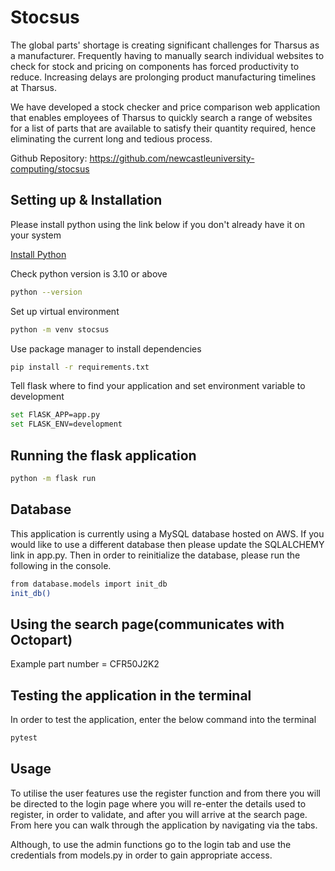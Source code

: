 # Stocsus


The global parts' shortage is creating significant challenges for Tharsus as a manufacturer. 
Frequently having to manually search individual websites to check for stock and pricing on components has forced 
productivity to reduce. 
Increasing delays are prolonging product manufacturing timelines at Tharsus.

We have developed a stock checker and price comparison web application that enables employees of Tharsus to quickly 
search a range of websites for a list of parts that are available to satisfy their quantity required, hence eliminating 
the current long and tedious process.


Github Repository: https://github.com/newcastleuniversity-computing/stocsus

## Setting up & Installation
Please install python using the link below if you don't already have it on your system

[Install Python](https://www.python.org/downloads/)


Check python version is 3.10 or above
```bash
python --version
```
Set up virtual environment
```bash
python -m venv stocsus
```
Use package manager to install dependencies
```bash
pip install -r requirements.txt
```
Tell flask where to find your application and set environment variable to development
```bash
set FlASK_APP=app.py
set FLASK_ENV=development
```
## Running the flask application
```bash
python -m flask run
```
## Database
This application is currently using a MySQL database hosted on AWS.
If you would like to use a different database then please update the SQLALCHEMY link in app.py.
Then in order to reinitialize the database, please run the following in the console.
```bash
from database.models import init_db
init_db()
```
## Using the search page(communicates with Octopart)
Example part number = CFR50J2K2

## Testing the application in the terminal
In order to test the application, enter the below command into the terminal
```bash
pytest
```

## Usage
To utilise the user features use the register function and from there you will be directed to the login page where you 
will
re-enter the details used to register, in order to validate, and after you will arrive at the search page. 
From here you can walk through the application by navigating via the tabs. 

Although, to use the admin functions go to the login tab and use the credentials from models.py in order to gain appropriate access.

